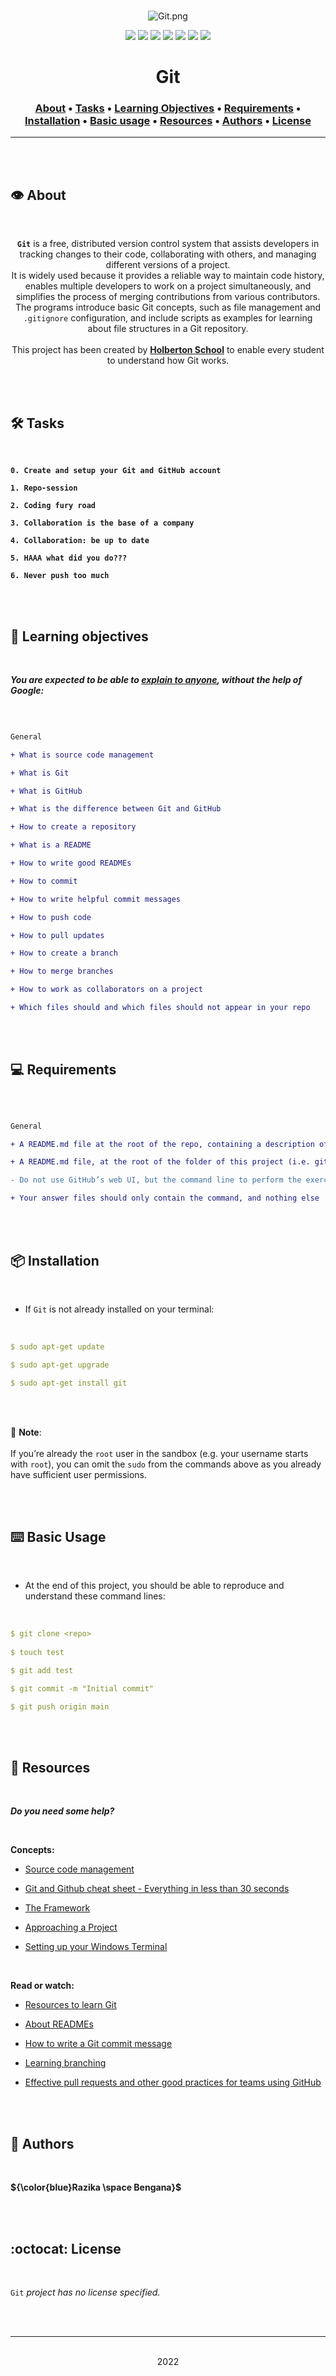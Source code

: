 <div align="center">
<br>

![Git.png](README-image/git.png)

</div>


<p align="center">
<img src="https://img.shields.io/badge/-GIT-yellow">
<img src="https://img.shields.io/badge/-Linux-lightgrey">
<img src="https://img.shields.io/badge/-WSL-brown">
<img src="https://img.shields.io/badge/-Ubuntu%2020.04.4%20LTS-orange">
<img src="https://img.shields.io/badge/-JetBrains-blue">
<img src="https://img.shields.io/badge/-Holberton%20School-red">
<img src="https://img.shields.io/badge/License-not%20specified-brightgreen">
</p>


<h1 align="center"> Git </h1>


<h3 align="center">
<a href="https://github.com/RazikaBengana/holbertonschool-zero_day/tree/main/git#eye-about">About</a> •
<a href="https://github.com/RazikaBengana/holbertonschool-zero_day/tree/main/git#hammer_and_wrench-tasks">Tasks</a> •
<a href="https://github.com/RazikaBengana/holbertonschool-zero_day/tree/main/git#memo-learning-objectives">Learning Objectives</a> •
<a href="https://github.com/RazikaBengana/holbertonschool-zero_day/tree/main/git#computer-requirements">Requirements</a> •
<a href="https://github.com/RazikaBengana/holbertonschool-zero_day/tree/main/git#package-installation">Installation</a> •
<a href="https://github.com/RazikaBengana/holbertonschool-zero_day/tree/main/git#keyboard-basic-usage">Basic usage</a> •
<a href="https://github.com/RazikaBengana/holbertonschool-zero_day/tree/main/git#mag_right-resources">Resources</a> •
<a href="https://github.com/RazikaBengana/holbertonschool-zero_day/tree/main/git#bust_in_silhouette-authors">Authors</a> •
<a href="https://github.com/RazikaBengana/holbertonschool-zero_day/tree/main/git#octocat-license">License</a>
</h3>

---

<!-- ------------------------------------------------------------------------------------------------- -->

<br>
<br>

## :eye: About

<br>

<div align="center">

**`Git`** is a free, distributed version control system that assists developers in tracking changes to their code, collaborating with others, and managing different versions of a project.
<br>
It is widely used because it provides a reliable way to maintain code history, enables multiple developers to work on a project simultaneously, and simplifies the process of merging contributions from various contributors.
<br>
The programs introduce basic Git concepts, such as file management and `.gitignore` configuration, and include scripts as examples for learning about file structures in a Git repository.
<br>
<br>
This project has been created by **[Holberton School](https://www.holbertonschool.com/about-holberton)** to enable every student to understand how Git works.

</div>

<br>
<br>

<!-- ------------------------------------------------------------------------------------------------- -->

## :hammer_and_wrench: Tasks

<br>

**`0. Create and setup your Git and GitHub account`**

**`1. Repo-session`**

**`2. Coding fury road`**

**`3. Collaboration is the base of a company`**

**`4. Collaboration: be up to date`**

**`5. HAAA what did you do???`**

**`6. Never push too much`**

<br>
<br>

<!-- ------------------------------------------------------------------------------------------------- -->

## :memo: Learning objectives

<br>

**_You are expected to be able to [explain to anyone](https://fs.blog/feynman-learning-technique/), without the help of Google:_**

<br>

```diff

General

+ What is source code management

+ What is Git

+ What is GitHub

+ What is the difference between Git and GitHub

+ How to create a repository

+ What is a README

+ How to write good READMEs

+ How to commit

+ How to write helpful commit messages

+ How to push code

+ How to pull updates

+ How to create a branch

+ How to merge branches

+ How to work as collaborators on a project

+ Which files should and which files should not appear in your repo

```

<br>
<br>

<!-- ------------------------------------------------------------------------------------------------- -->

## :computer: Requirements

<br>

```diff

General

+ A README.md file at the root of the repo, containing a description of the repository

+ A README.md file, at the root of the folder of this project (i.e. git), describing what this project is about

- Do not use GitHub’s web UI, but the command line to perform the exercise (except for operations that can not possibly be done any other way than through the web UI). You won’t be able to perform many of the task requirements on the web UI, and you should start getting used to the command line for simple tasks because many complex tasks can only be done via the command line.

+ Your answer files should only contain the command, and nothing else

```

<br>
<br>

<!-- ------------------------------------------------------------------------------------------------- -->

## :package: Installation

<br>

- If `Git` is not already installed on your terminal:

<br>

```yaml
$ sudo apt-get update

$ sudo apt-get upgrade

$ sudo apt-get install git
```

<br>
<br>

:pushpin: **Note**:
<br>
<br>
If you’re already the `root` user in the sandbox (e.g. your username starts with `root`), you can omit the `sudo` from the commands above as you already have sufficient user permissions.

<br>
<br>

<!-- ------------------------------------------------------------------------------------------------- -->

## :keyboard: Basic Usage

<br>

- At the end of this project, you should be able to reproduce and understand these command lines:

<br>

```yaml
$ git clone <repo>
 
$ touch test

$ git add test

$ git commit -m "Initial commit"

$ git push origin main
```

<br>
<br>

<!-- ------------------------------------------------------------------------------------------------- -->

## :mag_right: Resources

<br>

**_Do you need some help?_**

<br>

**Concepts:**

* [Source code management](https://drive.google.com/file/d/1-zzlnXPJdhadFtGr34Q4nj1Nc2hgU-HP/view?usp=sharing)

* [Git and Github cheat sheet - Everything in less than 30 seconds](https://drive.google.com/file/d/10ECLKOcJwuk5QoylvL3Kx6QhrDgHBYcH/view?usp=sharing)

* [The Framework](https://drive.google.com/file/d/12X-D_Tp3tW1MAyr4gi_vz5To-EFmI-ZG/view?usp=sharing)

* [Approaching a Project](https://drive.google.com/file/d/12UgHkP3m2Brw2e3YZB1BEIq7Qu2qgnvh/view?usp=sharing)

* [Setting up your Windows Terminal](https://drive.google.com/file/d/10E3-1cZ5-qluc_EQIx3_kAuhgxB9XBpc/view?usp=sharing)

<br>

**Read or watch:**

* [Resources to learn Git](https://docs.github.com/en/get-started/quickstart/set-up-git)

* [About READMEs](https://docs.github.com/en/repositories/managing-your-repositorys-settings-and-features/customizing-your-repository/about-readmes)

* [How to write a Git commit message](https://cbea.ms/git-commit/)

* [Learning branching](https://learngitbranching.js.org/?locale=fr_FR)

* [Effective pull requests and other good practices for teams using GitHub](https://codeinthehole.com/tips/pull-requests-and-other-good-practices-for-teams-using-github/)

<br>
<br>

<!-- ------------------------------------------------------------------------------------------------- -->

## :bust_in_silhouette: Authors

<br>

**${\color{blue}Razika \space Bengana}$**

<br>
<br>

<!-- ------------------------------------------------------------------------------------------------- -->

## :octocat: License

<br>

```Git``` _project has no license specified._

<br>
<br>

---

<p align="center"><br>2022</p>